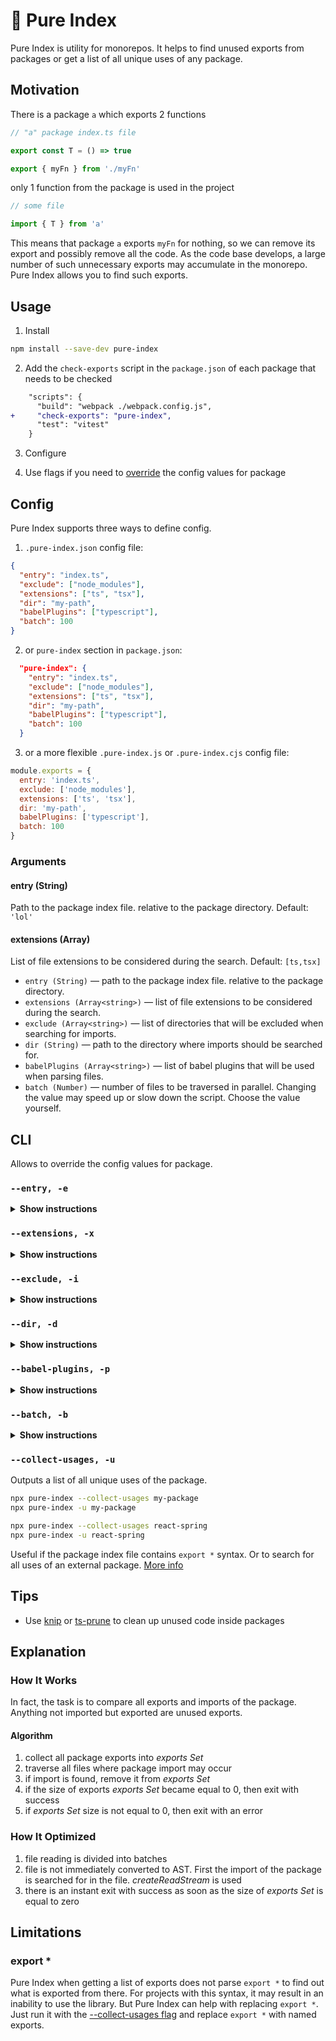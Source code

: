 # 🌿 Pure Index

Pure Index is utility for monorepos. It helps to find unused exports from packages or get a list of all unique uses of any package.

## Motivation

There is a package `a` which exports 2 functions

```ts
// "a" package index.ts file

export const T = () => true

export { myFn } from './myFn'
```

only 1 function from the package is used in the project

```ts
// some file

import { T } from 'a'
```

This means that package `a` exports `myFn` for nothing, so we can remove its export and possibly remove all the code.
As the code base develops, a large number of such unnecessary exports may accumulate in the monorepo. Pure Index allows you to find such exports.

## Usage

1. Install

```sh
npm install --save-dev pure-index
```

2. Add the `check-exports` script in the `package.json` of each package that needs to be checked

```diff
    "scripts": {
      "build": "webpack ./webpack.config.js",
+     "check-exports": "pure-index",
      "test": "vitest"
    }
```

3. Configure

4. Use flags if you need to [override](#cli) the config values for package

## Config

Pure Index supports three ways to define config.

1. `.pure-index.json` config file:

```json
{
  "entry": "index.ts",
  "exclude": ["node_modules"],
  "extensions": ["ts", "tsx"],
  "dir": "my-path",
  "babelPlugins": ["typescript"],
  "batch": 100
}
```

2. or `pure-index` section in `package.json`:

```json
  "pure-index": {
    "entry": "index.ts",
    "exclude": ["node_modules"],
    "extensions": ["ts", "tsx"],
    "dir": "my-path",
    "babelPlugins": ["typescript"],
    "batch": 100
  }
```

3. or a more flexible `.pure-index.js` or `.pure-index.cjs` config file:

```js
module.exports = {
  entry: 'index.ts',
  exclude: ['node_modules'],
  extensions: ['ts', 'tsx'],
  dir: 'my-path',
  babelPlugins: ['typescript'],
  batch: 100
}
```

### Arguments

#### entry (String)

Path to the package index file. relative to the package directory. Default: `'lol'`

#### extensions (Array<string>)

List of file extensions to be considered during the search. Default: `[ts,tsx]`

- `entry (String)` — path to the package index file. relative to the package directory.
- `extensions (Array<string>)` — list of file extensions to be considered during the search.
- `exclude (Array<string>)` — list of directories that will be excluded when searching for imports.
- `dir (String)` — path to the directory where imports should be searched for.
- `babelPlugins (Array<string>)` — list of babel plugins that will be used when parsing files.
- `batch (Number)` — number of files to be traversed in parallel. Changing the value may speed up or slow down the script. Choose the value yourself.

## CLI

Allows to override the config values for package.

### `--entry, -e`

<details><summary><b>Show instructions</b></summary>

```diff
    "scripts": {
      "build": "webpack ./webpack.config.js",
-     "check-exports": "pure-index",
+     "check-exports": "pure-index --entry ./src/index.ts",
      "test": "vitest"
    }
```

</details>

### `--extensions, -x`

<details><summary><b>Show instructions</b></summary>

```diff
    "scripts": {
      "build": "webpack ./webpack.config.js",
-     "check-exports": "pure-index",
+     "check-exports": "pure-index --extensions js,jsx,ts,tsx",
      "test": "vitest"
    }
```

</details>

### `--exclude, -i`

<details><summary><b>Show instructions</b></summary>

```diff
    "scripts": {
      "build": "webpack ./webpack.config.js",
-     "check-exports": "pure-index",
+     "check-exports": "pure-index --exclude .cache,www/assets",
      "test": "vitest"
    }
```

</details>

### `--dir, -d`

<details><summary><b>Show instructions</b></summary>

```diff
    "scripts": {
      "build": "webpack ./webpack.config.js",
-     "check-exports": "pure-index",
+     "check-exports": "pure-index --dir /Users/user/another-repo",
      "test": "vitest"
    }
```

</details>

### `--babel-plugins, -p`

<details><summary><b>Show instructions</b></summary>

```diff
    "scripts": {
      "build": "webpack ./webpack.config.js",
-     "check-exports": "pure-index",
+     "check-exports": "pure-index --babel-plugins typescript,classPrivateProperties",
      "test": "vitest"
    }
```

</details>

### `--batch, -b`

<details><summary><b>Show instructions</b></summary>

```diff
    "scripts": {
      "build": "webpack ./webpack.config.js",
-     "check-exports": "pure-index",
+     "check-exports": "pure-index --batch 500",
      "test": "vitest"
    }
```

</details>

### `--collect-usages, -u`

Outputs a list of all unique uses of the package.

```sh
npx pure-index --collect-usages my-package
npx pure-index -u my-package

npx pure-index --collect-usages react-spring
npx pure-index -u react-spring
```

Useful if the package index file contains `export *` syntax. Or to search for all uses of an external package. [More info](#export-)

## Tips

- Use [knip](https://github.com/webpro/knip) or [ts-prune](https://github.com/nadeesha/ts-prune) to clean up unused code inside packages

## Explanation

### How It Works

In fact, the task is to compare all exports and imports of the package. Anything not imported but exported are unused exports.

#### Algorithm

1. collect all package exports into _exports Set_
2. traverse all files where package import may occur
3. if import is found, remove it from _exports Set_
4. if the size of exports _exports Set_ became equal to 0, then exit with success
5. if _exports Set_ size is not equal to 0, then exit with an error

### How It Optimized

1. file reading is divided into batches
2. file is not immediately converted to AST. First the import of the package is searched for in the file. _createReadStream_ is used
3. there is an instant exit with success as soon as the size of _exports Set_ is equal to zero

## Limitations

### export \*

Pure Index when getting a list of exports does not parse `export *` to find out what is exported from there. For projects with this syntax, it may result in an inability to use the library. But Pure Index can help with replacing `export *`. Just run it with the [--collect-usages flag](#--collect-usages--u) and replace `export *` with named exports.

